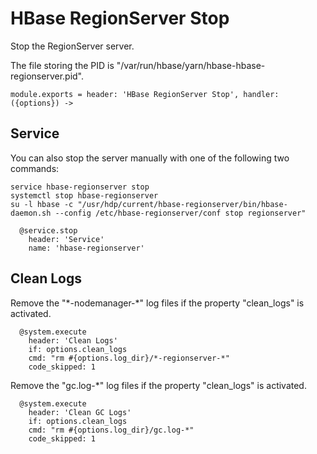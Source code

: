 
# HBase RegionServer Stop

Stop the RegionServer server.

The file storing the PID is "/var/run/hbase/yarn/hbase-hbase-regionserver.pid".

    module.exports = header: 'HBase RegionServer Stop', handler: ({options}) ->

## Service

You can also stop the server manually with one of the following two commands:

```
service hbase-regionserver stop
systemctl stop hbase-regionserver
su -l hbase -c "/usr/hdp/current/hbase-regionserver/bin/hbase-daemon.sh --config /etc/hbase-regionserver/conf stop regionserver"
```

      @service.stop
        header: 'Service'
        name: 'hbase-regionserver'

## Clean Logs

Remove the "\*-nodemanager-\*" log files if the property "clean_logs" is
activated.

      @system.execute
        header: 'Clean Logs'
        if: options.clean_logs
        cmd: "rm #{options.log_dir}/*-regionserver-*"
        code_skipped: 1

Remove the "gc.log-*" log files if the property "clean_logs" is activated.

      @system.execute
        header: 'Clean GC Logs'
        if: options.clean_logs
        cmd: "rm #{options.log_dir}/gc.log-*"
        code_skipped: 1
